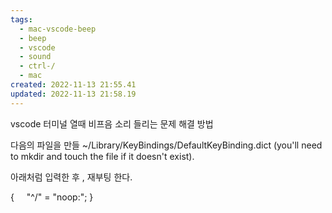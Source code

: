 ```yaml
---
tags:
  - mac-vscode-beep
  - beep
  - vscode
  - sound
  - ctrl-/
  - mac
created: 2022-11-13 21:55.41
updated: 2022-11-13 21:58.19
---
```

vscode 터미널 열때 비프음 소리 들리는 문제 해결 방법

다음의 파일을 만들
~/Library/KeyBindings/DefaultKeyBinding.dict (you'll need to mkdir and touch the file if it doesn't exist).

아래처럼 입력한 후 ,
재부팅 한다.

{
    "^/" = "noop:";
}
